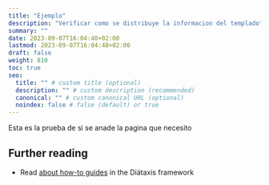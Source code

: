 ```yaml
---
title: "Ejemplo"
description: "Verificar como se distribuye la informacion del templado"
summary: ""
date: 2023-09-07T16:04:48+02:00
lastmod: 2023-09-07T16:04:48+02:00
draft: false
weight: 810
toc: true
seo:
  title: "" # custom title (optional)
  description: "" # custom description (recommended)
  canonical: "" # custom canonical URL (optional)
  noindex: false # false (default) or true
---
```


Esta es la prueba de si se anade la pagina que necesito 

## Further reading

- Read [about how-to guides](https://diataxis.fr/how-to-guides/) in the Diátaxis framework
